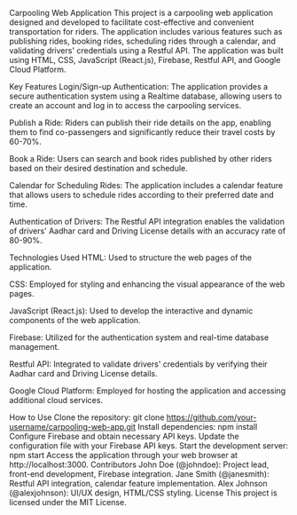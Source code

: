 Carpooling Web Application
This project is a carpooling web application designed and developed to facilitate cost-effective and convenient transportation for riders. The application includes various features such as publishing rides, booking rides, scheduling rides through a calendar, and validating drivers' credentials using a Restful API. The application was built using HTML, CSS, JavaScript (React.js), Firebase, Restful API, and Google Cloud Platform.

Key Features
Login/Sign-up Authentication: The application provides a secure authentication system using a Realtime database, allowing users to create an account and log in to access the carpooling services.

Publish a Ride: Riders can publish their ride details on the app, enabling them to find co-passengers and significantly reduce their travel costs by 60-70%.

Book a Ride: Users can search and book rides published by other riders based on their desired destination and schedule.

Calendar for Scheduling Rides: The application includes a calendar feature that allows users to schedule rides according to their preferred date and time.

Authentication of Drivers: The Restful API integration enables the validation of drivers' Aadhar card and Driving License details with an accuracy rate of 80-90%.

Technologies Used
HTML: Used to structure the web pages of the application.

CSS: Employed for styling and enhancing the visual appearance of the web pages.

JavaScript (React.js): Used to develop the interactive and dynamic components of the web application.

Firebase: Utilized for the authentication system and real-time database management.

Restful API: Integrated to validate drivers' credentials by verifying their Aadhar card and Driving License details.

Google Cloud Platform: Employed for hosting the application and accessing additional cloud services.

How to Use
Clone the repository: git clone https://github.com/your-username/carpooling-web-app.git
Install dependencies: npm install
Configure Firebase and obtain necessary API keys.
Update the configuration file with your Firebase API keys.
Start the development server: npm start
Access the application through your web browser at http://localhost:3000.
Contributors
John Doe (@johndoe): Project lead, front-end development, Firebase integration.
Jane Smith (@janesmith): Restful API integration, calendar feature implementation.
Alex Johnson (@alexjohnson): UI/UX design, HTML/CSS styling.
License
This project is licensed under the MIT License.
